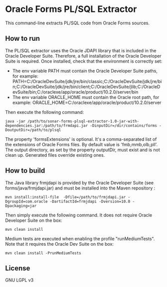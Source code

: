 Oracle Forms PL/SQL Extractor
=============================

This command-line extracts PL/SQL code from Oracle Forms sources.

How to run
----------

The PL/SQL extractor uses the Oracle JDAPI library that is included in the Oracle Developer Suite. Therefore, a full installation of the Oracle Developer Suite is required. Once installed, check that the environment is correctly set:

* The env variable PATH must contain the Oracle Developer Suite paths, for example:
  PATH=C:/OracleDevSuite/jdk/jre/bin/classic;C:/OracleDevSuite/jdk/jre/bin;C:/OracleDevSuite/jdk/jre/bin/client;C:/OracleDevSuite/jlib;C:/OracleDevSuite/bin;C:/oraclexe/app/oracle/product/10.2.0/server/bin
* The env variable ORACLE_HOME must contain the Oracle root path, for example:
  ORACLE_HOME=C:/oraclexe/app/oracle/product/10.2.0/server

Then execute the following command:
```
java -jar /path/to/sonar-forms-plsql-extractor-1.0-jar-with-dependencies.jar:/path/to/frmdapi.jar -DinputDir=/dir/contains/forms -DoutputDir=/path/to/plsql
```

The property 'formsExtensions' is optional. It's a comma-separated list of the extensions of Oracle Forms files. By default value is 'fmb,mmb,olb,pll'. The output directory, as set by the property outputDir, must exist and is not clean up. Generated files override existing ones.

How to build
------------

The Java library frmjdapi is provided by the Oracle Developer Suite (see forms/java/frmjdapi.jar) and must be installed into the Maven repository :

```
mvn install:install-file  -Dfile=/path/to/frmjdapi.jar -DgroupId=com.oracle -DartifactId=frmjdapi -Dversion=10.0 -Dpackaging=jar
```

Then simply execute the following command. It does not require Oracle Developer Suite on the box:

```
mvn clean install
```

Medium tests are executed when enabling the profile "runMediumTests". Note that it requires the Oracle Dev Suite on the box:

```
mvn clean install -PrunMediumTests
```


License
-------

GNU LGPL v3
